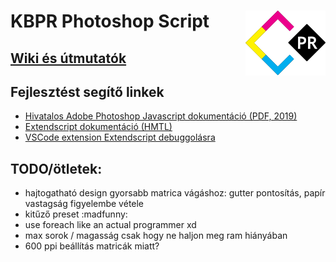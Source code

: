 # KBPR Photoshop Script <img src="https://raw.githubusercontent.com/Gilgames32/kbpr-ps/main/misc/kbpr-logo.svg" width="128" align="right">

## [Wiki és útmutatók](https://github.com/Gilgames32/kbpr-ps/wiki)

## Fejlesztést segítő linkek
- [Hivatalos Adobe Photoshop Javascript dokumentáció (PDF, 2019)](https://github.com/Adobe-CEP/CEP-Resources/blob/master/Documentation/Product%20specific%20Documentation/Photoshop%20Scripting/photoshop-cc-javascript-ref-2019.pdf)
- [Extendscript dokumentáció (HMTL)](https://extendscript.docsforadobe.dev/user-interface-tools/window-object.html)
- [VSCode extension Extendscript debuggolásra](https://marketplace.visualstudio.com/items?itemName=Adobe.extendscript-debug)

## TODO/ötletek:
- hajtogatható design gyorsabb matrica vágáshoz: gutter pontosítás, papír vastagság figyelembe vétele
- kitűző preset :madfunny:
- use foreach like an actual programmer xd
- max sorok / magasság csak hogy ne haljon meg ram hiányában
- 600 ppi beállítás matricák miatt?